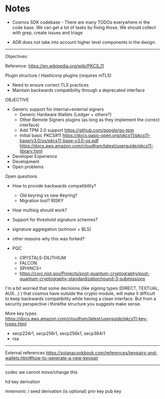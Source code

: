 # Notes

* Cosmos SDK codebase - There are many TODOs everywhere in the code base. We can get a lot of tasks by fixing those. We should collect with grep, create issues and triage

* ADR does not take into account higher level components in the design.


----

Objectives:

Reference: https://en.wikipedia.org/wiki/PKCS_11

Plugin structure / Hashicorp plugins (requires mTLS)
- Need to ensure correct TLS practices
- Maintain backwards compatibility through a deprecated interface

OBJECTIVE

- Generic support for internal+external signers
    - Generic Hardware Wallets (Ledger + others?)
    - Other Remote Signers plugins (as long as they implement the correct interface)
    - Add TPM 2.0 support       https://github.com/google/go-tpm
    - Initial basic PKCS#11
      https://docs.oasis-open.org/pkcs11/pkcs11-base/v3.0/os/pkcs11-base-v3.0-os.pdf
      https://docs.aws.amazon.com/cloudhsm/latest/userguide/pkcs11-library.html
- Developer Experience
- Development
- Open problems

Open questions
- How to provide backwards compatibility?
  - Old keyring vs new Keyring?
  - Migration tool? RISKY
- How multisig should work?

- Support for threshold signature schemes?
- signature aggregation (schnoor + BLS)
- other reasons why this was forked?

- PQC
  - CRYSTALS-DILITHIUM
  - FALCON
  - SPHINCS+
  - https://csrc.nist.gov/Projects/post-quantum-cryptography/post-quantum-cryptography-standardization/round-3-submissions


I'm a bit worried that some decisions (like signing types (DIRECT, TEXTUAL, AUX...) ) that cosmos have outside the crypto module, will make it difficult to keep backwards compatibility while having a clean interface. But from a security perspective i thinkthe structure you suggests make sense.


More key types
    https://docs.aws.amazon.com/cloudhsm/latest/userguide/pkcs11-key-types.html
  - secp224r1, secp256r1, secp256k1, secp384r1
  - rsa

---------------------

External references
https://solanacookbook.com/references/keypairs-and-wallets.html#how-to-generate-a-new-keypair

----------------------

codec
    we cannot move/change this

hd
    key derivation 


mnemonic / seed
    derivation (is optional)
        priv key
        pub key
